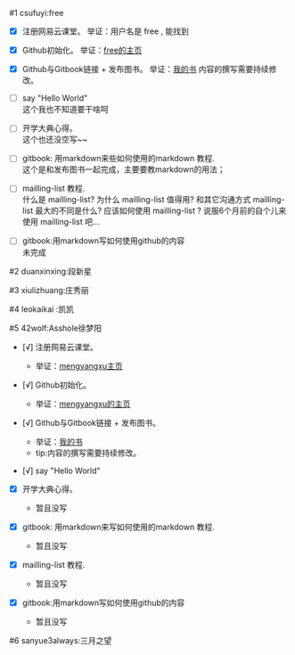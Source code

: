 #1 csufuyi:free

- [x] 注册网易云课堂。
举证：用户名是 free , 能找到

- [x] Github初始化。
举证：[free的主页](https://github.com/csufuyi)

- [x] Github与Gitbook链接 + 发布图书。
举证：[我的书](http://csufuyi.gitbooks.io/python-startup/content/)
内容的撰写需要持续修改。

- [ ] say "Hello World"   
这个我也不知道要干啥呵

- [ ] 开学大典心得。  
这个也还没空写~~

- [ ] gitbook: 用markdown来些如何使用的markdown 教程.  
这个是和发布图书一起完成，主要要教markdown的用法；

- [ ] mailling-list 教程.  
 什么是 mailling-list?
 为什么 mailling-list 值得用?
 和其它沟通方式 mailling-list 最大的不同是什么?
 应该如何使用 mailling-list ?
 说服6个月前的自个儿来使用 mailling-list 吧...

- [ ] gitbook:用markdown写如何使用github的内容  
未完成



#2 duanxinxing:段新星

#3 xiulizhuang:庄秀丽

#4 leokaikai :凯凯

#5 42wolf:Asshole徐梦阳
- [√] 注册网易云课堂。
	- 举证：[mengyangxu主页](http://study.163.com/u/552947307#/center/course)

- [√] Github初始化。
	- 举证：[mengyangxu的主页](https://github.com/42wolf)

- [√] Github与Gitbook链接 + 发布图书。
	- 举证：[我的书](https://www.gitbook.com/book/42wolf/pythoncamp0)
	- tip:内容的撰写需要持续修改。

- [√] say "Hello World"   

- [x] 开学大典心得。  
	- 暂且没写
	
- [x] gitbook: 用markdown来写如何使用的markdown 教程.  
	- 暂且没写
	
- [x] mailling-list 教程.  
 	- 暂且没写
 	
- [x] gitbook:用markdown写如何使用github的内容  
	- 暂且没写


#6 sanyue3always:三月之望

